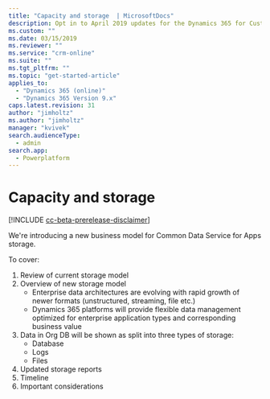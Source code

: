 ```yaml
---
title: "Capacity and storage  | MicrosoftDocs"
description: Opt in to April 2019 updates for the Dynamics 365 for Customer Engagement platform.
ms.custom: ""
ms.date: 03/15/2019
ms.reviewer: ""
ms.service: "crm-online"
ms.suite: ""
ms.tgt_pltfrm: ""
ms.topic: "get-started-article"
applies_to: 
  - "Dynamics 365 (online)"
  - "Dynamics 365 Version 9.x"
caps.latest.revision: 31
author: "jimholtz"
ms.author: "jimholtz"
manager: "kvivek"
search.audienceType: 
  - admin
search.app: 
  - Powerplatform
---
```

# Capacity and storage

[!INCLUDE [cc-beta-prerelease-disclaimer](../includes/cc-beta-prerelease-disclaimer.md)]

We're introducing a new business model for Common Data Service for Apps storage.

To cover:

1. Review of current storage model
2. Overview of new storage model
   - Enterprise data architectures are evolving with rapid growth of newer formats (unstructured, streaming, file etc.)​
   - Dynamics 365 platforms will provide flexible data management optimized for enterprise application types and corresponding business value​
3. Data in Org DB will be shown as split into three types of storage:
   - Database
   - Logs
   - Files
4. Updated storage reports
5. Timeline
6. Important considerations

